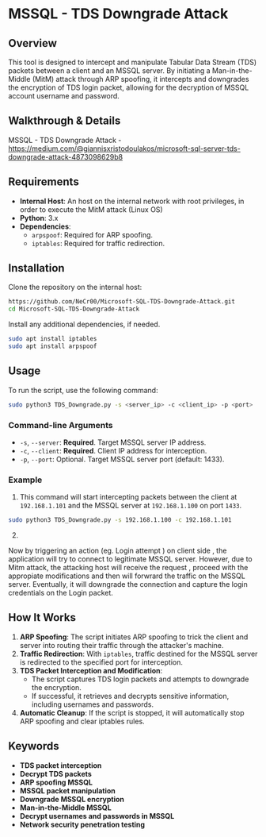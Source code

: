 
# MSSQL - TDS Downgrade Attack

## Overview

This tool is designed to intercept and manipulate Tabular Data Stream (TDS) packets between a client and an MSSQL server. By initiating a Man-in-the-Middle (MitM) attack through ARP spoofing, it intercepts and downgrades the encryption of TDS login packet, allowing for the decryption of  MSSQL account username and password.

## Walkthrough & Details

MSSQL - TDS Downgrade Attack - https://medium.com/@giannisxristodoulakos/microsoft-sql-server-tds-downgrade-attack-4873098629b8

## Requirements
- **Internal Host**: An host on the internal network with root privileges, in order to execute the MitM attack (Linux OS)
- **Python**: 3.x
- **Dependencies**:
  - `arpspoof`: Required for ARP spoofing.
  - `iptables`: Required for traffic redirection.

## Installation

Clone the repository on the internal host:

```bash
https://github.com/NeCr00/Microsoft-SQL-TDS-Downgrade-Attack.git
cd Microsoft-SQL-TDS-Downgrade-Attack
```

Install any additional dependencies, if needed.
```bash
sudo apt install iptables
sudo apt install arpspoof
```

## Usage

To run the script, use the following command:

```bash
sudo python3 TDS_Downgrade.py -s <server_ip> -c <client_ip> -p <port>
```

### Command-line Arguments

- `-s`, `--server`: **Required**. Target MSSQL server IP address.
- `-c`, `--client`: **Required**. Client IP address for interception.
- `-p`, `--port`: Optional. Target MSSQL server port (default: 1433).

### Example

1. This command will start intercepting packets between the client at `192.168.1.101` and the MSSQL server at `192.168.1.100` on port `1433`.
```bash
sudo python3 TDS_Downgrade.py -s 192.168.1.100 -c 192.168.1.101
```

2.
Now by triggering an action (eg. Login attempt ) on client side , the application will try to connect to legitimate MSSQL server. However, due to Mitm attack,
the attacking host will receive the request , proceed with the appropiate modifications and then will forwrard the traffic on the MSSQL server. Eventually, it will
downgrade the connection and capture the login credentials on the Login packet.

## How It Works

1. **ARP Spoofing**: The script initiates ARP spoofing to trick the client and server into routing their traffic through the attacker's machine.
2. **Traffic Redirection**: With `iptables`, traffic destined for the MSSQL server is redirected to the specified port for interception.
3. **TDS Packet Interception and Modification**: 
   - The script captures TDS login packets and attempts to downgrade the encryption.
   - If successful, it retrieves and decrypts sensitive information, including usernames and passwords.
4. **Automatic Cleanup**: If the script is stopped, it will automatically stop ARP spoofing and clear iptables rules.


## Keywords

- **TDS packet interception**
- **Decrypt TDS packets**
- **ARP spoofing MSSQL**
- **MSSQL packet manipulation**
- **Downgrade MSSQL encryption**
- **Man-in-the-Middle MSSQL**
- **Decrypt usernames and passwords in MSSQL**
- **Network security penetration testing**
